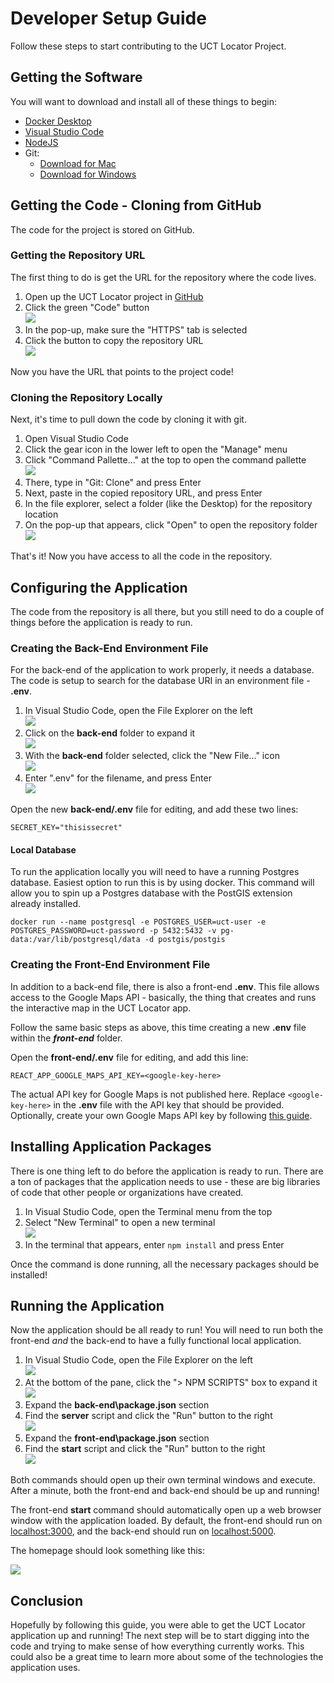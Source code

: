 # Developer Setup Guide
Follow these steps to start contributing to the UCT Locator Project.

## Getting the Software
You will want to download and install all of these things to begin:

- [Docker Desktop](https://docs.docker.com/desktop/)
- [Visual Studio Code](https://code.visualstudio.com/Download)
- [NodeJS](https://nodejs.org/en/download/)
- Git:
  - [Download for Mac](https://git-scm.com/downloads)
  - [Download for Windows](https://gitforwindows.org/)

## Getting the Code - Cloning from GitHub
The code for the project is stored on GitHub.

### Getting the Repository URL
The first thing to do is get the URL for the repository where the code lives.

1. Open up the UCT Locator project in [GitHub](https://github.com/hylandtechoutreach/uct-locator)
1. Click the green "Code" button  
    ![](Assets/GitHubCodeButton.png)
1. In the pop-up, make sure the "HTTPS" tab is selected
1. Click the button to copy the repository URL  
    ![](Assets/GitHubCopyUrl.png)

Now you have the URL that points to the project code!

### Cloning the Repository Locally
Next, it's time to pull down the code by cloning it with git.

1. Open Visual Studio Code
1. Click the gear icon in the lower left to open the "Manage" menu
1. Click "Command Pallette..." at the top to open the command pallette  
    ![](Assets/VsCodeOpenCommandPallette.png)
1. There, type in "Git: Clone" and press Enter
1. Next, paste in the copied repository URL, and press Enter
1. In the file explorer, select a folder (like the Desktop) for the repository location
1. On the pop-up that appears, click "Open" to open the repository folder  
    ![](Assets/VsCodeOpenClonedRepo.png)

That's it! Now you have access to all the code in the repository.

## Configuring the Application
The code from the repository is all there, but you still need to do a couple of things before the application is ready to run.

### Creating the Back-End Environment File
For the back-end of the application to work properly, it needs a database. The code is setup to search for the database URI in an environment file - **.env**.

1. In Visual Studio Code, open the File Explorer on the left  
    ![](Assets/VsCodeFileExplorerIcon.png)
1. Click on the **back-end** folder to expand it  
    ![](Assets/VsCodeBackEndFolderExpand.png)
1. With the **back-end** folder selected, click the "New File..." icon  
    ![](Assets/VsCodeNewFileBackEnd.png)
1. Enter ".env" for the filename, and press Enter  
    ![](Assets/VsCodeCreateEnvFileBackEnd.png)
    
Open the new **back-end/.env** file for editing, and add these two lines:

```env
SECRET_KEY="thisissecret"
```

#### Local Database
To run the application locally you will need to have a running Postgres database. Easiest option to run this is by using docker. This command will allow you to spin up a Postgres database with the PostGIS extension already installed. 

```
docker run --name postgresql -e POSTGRES_USER=uct-user -e POSTGRES_PASSWORD=uct-password -p 5432:5432 -v pg-data:/var/lib/postgresql/data -d postgis/postgis
```

### Creating the Front-End Environment File
In addition to a back-end file, there is also a front-end **.env**. This file allows access to the Google Maps API - basically, the thing that creates and runs the interactive map in the UCT Locator app.

Follow the same basic steps as above, this time creating a new **.env** file within the ***front-end*** folder.

Open the **front-end/.env** file for editing, and add this line:

```
REACT_APP_GOOGLE_MAPS_API_KEY=<google-key-here>
```

The actual API key for Google Maps is not published here. Replace `<google-key-here>` in the **.env** file with the API key that should be provided. Optionally, create your own Google Maps API key by following [this guide](https://developers.google.com/maps/documentation/embed/get-api-key).

## Installing Application Packages
There is one thing left to do before the application is ready to run. There are a ton of packages that the application needs to use - these are big libraries of code that other people or organizations have created.

1. In Visual Studio Code, open the Terminal menu from the top
1. Select "New Terminal" to open a new terminal  
    ![](Assets/VsCodeOpenTerminal.png)
1. In the terminal that appears, enter `npm install` and press Enter

Once the command is done running, all the necessary packages should be installed!

## Running the Application
Now the application should be all ready to run! You will need to run both the front-end _and_ the back-end to have a fully functional local application.

1. In Visual Studio Code, open the File Explorer on the left  
    ![](Assets/VsCodeFileExplorerIcon.png)
1. At the bottom of the pane, click the "> NPM SCRIPTS" box to expand it  
    ![](Assets/VsCodeNpmScriptsExpand.png)
1. Expand the **back-end\package.json** section
1. Find the **server** script and click the "Run" button to the right  
    ![](Assets/VsCodeRunServerNodemon.png)
1. Expand the **front-end\package.json** section
1. Find the **start** script and click the "Run" button to the right  
    ![](Assets/VsCodeRunStartReact.png)

Both commands should open up their own terminal windows and execute. After a minute, both the front-end and back-end should be up and running!

The front-end **start** command should automatically open up a web browser window with the application loaded. By default, the front-end should run on [localhost:3000](http://localhost:3000/), and the back-end should run on [localhost:5000](http://localhost:5000/).

The homepage should look something like this:

![](Assets/UctLocatorHome.png)

## Conclusion
Hopefully by following this guide, you were able to get the UCT Locator application up and running! The next step will be to start digging into the code and trying to make sense of how everything currently works. This could also be a great time to learn more about some of the technologies the application uses.
